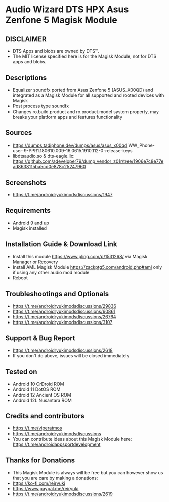 # Audio Wizard DTS HPX Asus Zenfone 5 Magisk Module

## DISCLAIMER
- DTS Apps and blobs are owned by DTS™.
- The MIT license specified here is for the Magisk Module, not for DTS apps and blobs.

## Descriptions
- Equalizer soundfx ported from Asus Zenfone 5 (ASUS_X00QD) and integrated as a Magisk Module for all supported and rooted devices with Magisk
- Post process type soundfx
- Changes ro.build.product and ro.product.model system property, may breaks your platform apps and features functionality

## Sources
- https://dumps.tadiphone.dev/dumps/asus/asus_x00qd WW_Phone-user-9-PPR1.180610.009-16.0615.1910.112-0-release-keys
- libdtsaudio.so & dts-eagle.lic: https://github.com/adeveloper79/dump_vendor_z01r/tree/1906e7c8e77ead8638115ba5cd0e878c25247960

## Screenshots
- https://t.me/androidryukimodsdiscussions/1947

## Requirements
- Android 9 and up
- Magisk installed

## Installation Guide & Download Link
- Install this module https://www.pling.com/p/1531268/ via Magisk Manager or Recovery
- Install AML Magisk Module https://zackptg5.com/android.php#aml only if using any other audio mod module
- Reboot

## Troubleshootings and Optionals
- https://t.me/androidryukimodsdiscussions/29836
- https://t.me/androidryukimodsdiscussions/60861
- https://t.me/androidryukimodsdiscussions/26764
- https://t.me/androidryukimodsdiscussions/3107

## Support & Bug Report
- https://t.me/androidryukimodsdiscussions/2618
- If you don't do above, issues will be closed immediately

## Tested on
- Android 10 CrDroid ROM
- Android 11 DotOS ROM
- Android 12 Ancient OS ROM
- Android 12L Nusantara ROM

## Credits and contributors
- https://t.me/viperatmos
- https://t.me/androidryukimodsdiscussions
- You can contribute ideas about this Magisk Module here: https://t.me/androidappsportdevelopment

## Thanks for Donations
- This Magisk Module is always will be free but you can however show us that you are care by making a donations:
- https://ko-fi.com/reiryuki
- https://www.paypal.me/reiryuki
- https://t.me/androidryukimodsdiscussions/2619


